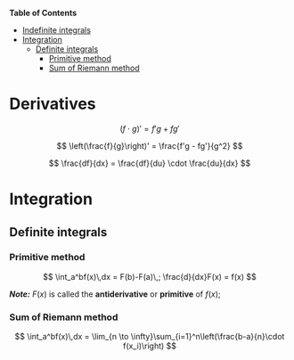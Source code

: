 **Table of Contents**

- [Indefinite integrals](#indefinite-integrals)
- [Integration](#integration)
  - [Definite integrals](#definite-integrals)
    - [Primitive method](#primitive-method)
    - [Sum of Riemann method](#sum-of-riemann-method)



# Derivatives

$$
(f \cdot g)' = f'g + fg' 
$$

$$
\left(\frac{f}{g}\right)' = \frac{f'g - fg'}{g^2}
$$

$$
\frac{df}{dx} = \frac{df}{du} \cdot \frac{du}{dx}
$$

# Integration

## Definite integrals

### Primitive method

$$
\int_a^bf(x)\,dx = F(b)-F(a)\,; \frac{d}{dx}F(x) = f(x)
$$

**_Note:_** $F(x)$ is called the **antiderivative** or **primitive** of $f(x)$;

### Sum of Riemann method

$$
\int_a^bf(x)\,dx = \lim_{n \to \infty}\sum_{i=1}^n\left(\frac{b-a}{n}\cdot f(x_i)\right)
$$